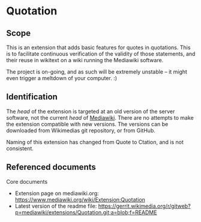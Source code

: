 # Quotation

## Scope

This is an extension that adds basic features for quotes in quotations. This is to facilitate continuous verification of the validity of those statements, and their reuse in wikitext on a wiki running the Mediawiki software.

The project is on-going, and as such will be extremely unstable &ndash; it might even trigger a meltdown of your computer. :)

## Identification

The _head_ of the extension is targeted at an old version of the server software, not the current _head_ of [Mediawiki](https://www.mediawiki.org/wiki/Download). There are no attempts to make the extension compatible with new versions. The versions can be downloaded from Wikimedias git repository, or from GitHub.

Naming of this extension has changed from Quote to Ctation, and is not consistent.

## Referenced documents

Core documents

* Extension page on mediawiki.org: https://www.mediawiki.org/wiki/Extension:Quotation
* Latest version of the readme file: https://gerrit.wikimedia.org/r/gitweb?p=mediawiki/extensions/Quotation.git;a=blob;f=README


